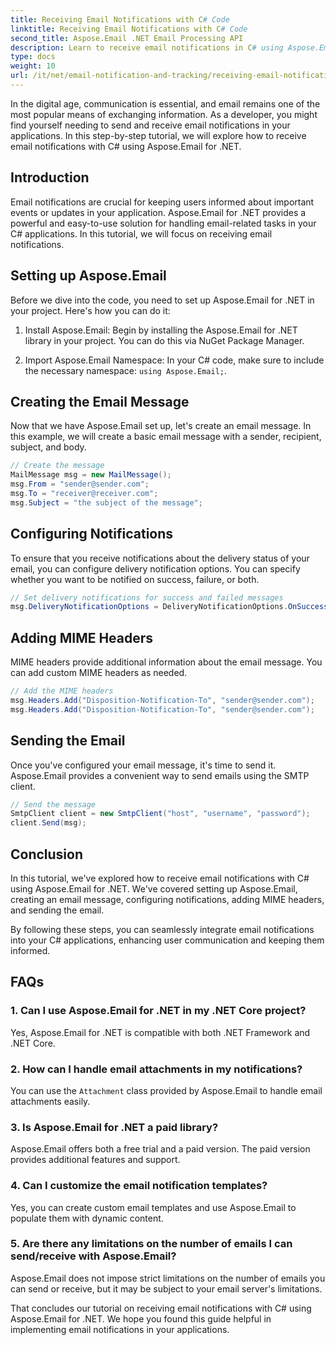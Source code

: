 ```yaml
---
title: Receiving Email Notifications with C# Code
linktitle: Receiving Email Notifications with C# Code
second_title: Aspose.Email .NET Email Processing API
description: Learn to receive email notifications in C# using Aspose.Email for .NET. Efficient code example provided.
type: docs
weight: 10
url: /it/net/email-notification-and-tracking/receiving-email-notifications-with-csharp-code/
---
```



In the digital age, communication is essential, and email remains one of the most popular means of exchanging information. As a developer, you might find yourself needing to send and receive email notifications in your applications. In this step-by-step tutorial, we will explore how to receive email notifications with C# using Aspose.Email for .NET.

## Introduction

Email notifications are crucial for keeping users informed about important events or updates in your application. Aspose.Email for .NET provides a powerful and easy-to-use solution for handling email-related tasks in your C# applications. In this tutorial, we will focus on receiving email notifications.

## Setting up Aspose.Email

Before we dive into the code, you need to set up Aspose.Email for .NET in your project. Here's how you can do it:

1. Install Aspose.Email: Begin by installing the Aspose.Email for .NET library in your project. You can do this via NuGet Package Manager.

2. Import Aspose.Email Namespace: In your C# code, make sure to include the necessary namespace: `using Aspose.Email;`.

## Creating the Email Message

Now that we have Aspose.Email set up, let's create an email message. In this example, we will create a basic email message with a sender, recipient, subject, and body.

```csharp
// Create the message
MailMessage msg = new MailMessage();
msg.From = "sender@sender.com";
msg.To = "receiver@receiver.com";
msg.Subject = "the subject of the message";
```

## Configuring Notifications

To ensure that you receive notifications about the delivery status of your email, you can configure delivery notification options. You can specify whether you want to be notified on success, failure, or both.

```csharp
// Set delivery notifications for success and failed messages
msg.DeliveryNotificationOptions = DeliveryNotificationOptions.OnSuccess | DeliveryNotificationOptions.OnFailure;
```

## Adding MIME Headers

MIME headers provide additional information about the email message. You can add custom MIME headers as needed.

```csharp
// Add the MIME headers
msg.Headers.Add("Disposition-Notification-To", "sender@sender.com");
msg.Headers.Add("Disposition-Notification-To", "sender@sender.com");
```

## Sending the Email

Once you've configured your email message, it's time to send it. Aspose.Email provides a convenient way to send emails using the SMTP client.

```csharp
// Send the message
SmtpClient client = new SmtpClient("host", "username", "password");
client.Send(msg);
```

## Conclusion

In this tutorial, we've explored how to receive email notifications with C# using Aspose.Email for .NET. We've covered setting up Aspose.Email, creating an email message, configuring notifications, adding MIME headers, and sending the email.

By following these steps, you can seamlessly integrate email notifications into your C# applications, enhancing user communication and keeping them informed.

## FAQs

### 1. Can I use Aspose.Email for .NET in my .NET Core project?
   Yes, Aspose.Email for .NET is compatible with both .NET Framework and .NET Core.

### 2. How can I handle email attachments in my notifications?
   You can use the `Attachment` class provided by Aspose.Email to handle email attachments easily.

### 3. Is Aspose.Email for .NET a paid library?
   Aspose.Email offers both a free trial and a paid version. The paid version provides additional features and support.

### 4. Can I customize the email notification templates?
   Yes, you can create custom email templates and use Aspose.Email to populate them with dynamic content.

### 5. Are there any limitations on the number of emails I can send/receive with Aspose.Email?
   Aspose.Email does not impose strict limitations on the number of emails you can send or receive, but it may be subject to your email server's limitations.

That concludes our tutorial on receiving email notifications with C# using Aspose.Email for .NET. We hope you found this guide helpful in implementing email notifications in your applications. 